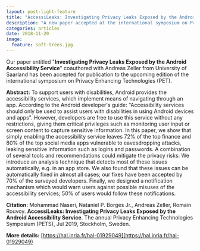 ```yaml
---
layout: post-light-feature
title: "AccessiLeaks: Investigating Privacy Leaks Exposed by the Android Accessibility Service"
description: "A new paper accepted at the international symposium on Privacy Enhancing Technologies (PET)"
categories: articles
date: 2018-11-20
image: 
  feature: soft-trees.jpg
---
```


Our paper entitled "**Investigating Privacy Leaks Exposed by the Android Accessibility Service**" coauthored with Andreas Zeller from University of Saarland has been accepted for publication to the upcoming edition of the international symposium on Privacy Enhancing Technologies (PET).

**Abstract:**
To support users with disabilities, Android provides the accessibility services, which implement means of navigating through an app.	According to the Android developer's guide: "Accessibility services should only be used to assist users with disabilities in using Android devices and apps". However, developers are free to use this service without any restrictions, giving them critical privileges such as monitoring user input or screen content to capture sensitive information. In this paper, we show that simply enabling the accessibility service leaves 72% of the top finance and 80% of the top social media apps vulnerable to eavesdropping attacks, leaking sensitive information such as logins and passwords. A combination of several tools and recommendations could mitigate the privacy risks:	We introduce an analysis technique that detects most of these issues automatically, e.g. in an app store. We also found that these issues can be automatically fixed in almost all cases; our fixes have been accepted by 70% of the surveyed developers. Finally, we designed a notification mechanism which would warn users against possible misuses of the accessibility services; 50% of users would follow these notifications.

**Citation:**
Mohammad Naseri, Nataniel P. Borges Jr., Andreas Zeller, Romain Rouvoy. **AccessiLeaks: Investigating Privacy Leaks Exposed by the Android Accessibility Service**. The annual Privacy Enhancing Technologies Symposium (PETS), Jul 2019, Stockholm, Sweden.

**More details:** [https://hal.inria.fr/hal-01929049](https://hal.inria.fr/hal-01929049)